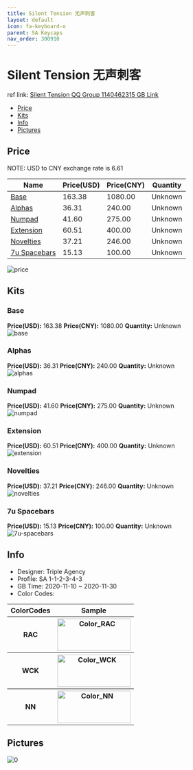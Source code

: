 ```yaml
---
title: Silent Tension 无声刺客
layout: default
icon: fa-keyboard-o
parent: SA Keycaps
nav_order: 300910
---
```


# Silent Tension 无声刺客

ref link: [Silent Tension QQ Group 1140462315 GB Link]()

* [Price](#price)
* [Kits](#kits)
* [Info](#info)
* [Pictures](#pictures)

## Price

NOTE: USD to CNY exchange rate is 6.61

| Name          | Price(USD)   |  Price(CNY) | Quantity |
| ------------- | ------------ |  ---------- | -------- |
|[Base](#base)|163.38|1080.00|Unknown|
|[Alphas](#alphas)|36.31|240.00|Unknown|
|[Numpad](#numpad)|41.60|275.00|Unknown|
|[Extension](#extension)|60.51|400.00|Unknown|
|[Novelties](#novelties)|37.21|246.00|Unknown|
|[7u Spacebars](#7u-spacebars)|15.13|100.00|Unknown|

<img src="{{ 'assets/images/sa-keycaps/Silent-Tension/price.jpg' | relative_url }}" alt="price" class="image featured">

## Kits
### Base  
**Price(USD):** 163.38	**Price(CNY):** 1080.00	**Quantity:** Unknown  
<img src="{{ 'assets/images/sa-keycaps/Silent-Tension/kits_pics/base.jpg' | relative_url }}" alt="base" class="image featured">

### Alphas  
**Price(USD):** 36.31	**Price(CNY):** 240.00	**Quantity:** Unknown  
<img src="{{ 'assets/images/sa-keycaps/Silent-Tension/kits_pics/alphas.jpg' | relative_url }}" alt="alphas" class="image featured">

### Numpad  
**Price(USD):** 41.60	**Price(CNY):** 275.00	**Quantity:** Unknown  
<img src="{{ 'assets/images/sa-keycaps/Silent-Tension/kits_pics/numpad.jpg' | relative_url }}" alt="numpad" class="image featured">

### Extension  
**Price(USD):** 60.51	**Price(CNY):** 400.00	**Quantity:** Unknown  
<img src="{{ 'assets/images/sa-keycaps/Silent-Tension/kits_pics/extension.jpg' | relative_url }}" alt="extension" class="image featured">

### Novelties  
**Price(USD):** 37.21	**Price(CNY):** 246.00	**Quantity:** Unknown  
<img src="{{ 'assets/images/sa-keycaps/Silent-Tension/kits_pics/novelties.jpg' | relative_url }}" alt="novelties" class="image featured">

### 7u Spacebars  
**Price(USD):** 15.13	**Price(CNY):** 100.00	**Quantity:** Unknown  
<img src="{{ 'assets/images/sa-keycaps/Silent-Tension/kits_pics/7u-spacebars.jpg' | relative_url }}" alt="7u-spacebars" class="image featured">

## Info
* Designer: Triple Agency  
* Profile: SA 1-1-2-3-4-3  
* GB Time: 2020-11-10 ~ 2020-11-30  
* Color Codes:  

<table style="width:100%">
  <tr>
    <th>ColorCodes</th>
    <th>Sample</th>
  </tr>  <tr>
    <th>RAC</th>
    <th><img src="{{ 'assets/images/sa-keycaps/SP_ColorCodes/abs/SP_Abs_ColorCodes_RAC.png' | relative_url }}" alt="Color_RAC" height="75" width="170"></th>
  </tr>
  <tr>
    <th>WCK</th>
    <th><img src="{{ 'assets/images/sa-keycaps/SP_ColorCodes/abs/SP_Abs_ColorCodes_WCK.png' | relative_url }}" alt="Color_WCK" height="75" width="170"></th>
  </tr>
  <tr>
    <th>NN</th>
    <th><img src="{{ 'assets/images/sa-keycaps/SP_ColorCodes/abs/SP_Abs_ColorCodes_NN.png' | relative_url }}" alt="Color_NN" height="75" width="170"></th>
  </tr>
</table>

## Pictures  
<img src="{{ 'assets/images/sa-keycaps/Silent-Tension/rendering_pics/0.jpg' | relative_url }}" alt="0" class="image featured">
